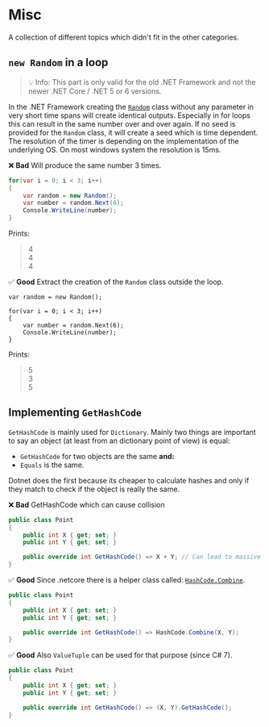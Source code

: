 # Misc
A collection of different topics which didn't fit in the other categories.

## `new Random` in a loop
> 💡 Info: This part is only valid for the old .NET Framework and not the newer .NET Core / .NET 5 or 6 versions.

In the .NET Framework creating the [`Random`](https://docs.microsoft.com/en-us/dotnet/api/system.random?view=net-6.0) class without any parameter in very short time spans will create identical outputs.
Especially in for loops this can result in the same number over and over again.
If no seed is provided for the `Random` class, it will create a seed which is time dependent. The resolution of the timer is depending on the implementation of the underlying OS. On most windows system the resolution is 15ms.

❌ **Bad** Will produce the same number 3 times.
```csharp
for(var i = 0; i < 3; i++)
{
	var random = new Random();
	var number = random.Next(6);
	Console.WriteLine(number);
}
```

Prints:
> 4  
> 4  
> 4

✅ **Good** Extract the creation of the `Random` class outside the loop.
```
var random = new Random();

for(var i = 0; i < 3; i++)
{	
	var number = random.Next(6);
	Console.WriteLine(number);
}
```

Prints:
> 5  
> 3  
> 5

## Implementing `GetHashCode`
`GetHashCode` is mainly used for `Dictionary`. Mainly two things are important to say an object (at least from an dictionary point of view) is equal:
 * `GetHashCode` for two objects are the same **and:**
 * `Equals` is the same.

Dotnet does the first because its cheaper to calculate hashes and only if they match to check if the object is really the same.

❌ **Bad** GetHashCode which can cause collision
```csharp
public class Point
{
	public int X { get; set; }
	public int Y { get; set; }

	public override int GetHashCode() => X + Y; // Can lead to massive collisions
}
```

✅ **Good** Since .netcore there is a helper class called: [`HashCode.Combine`](https://docs.microsoft.com/en-us/dotnet/api/system.hashcode.combine?view=net-6.0).
```csharp
public class Point
{
	public int X { get; set; }
	public int Y { get; set; }

	public override int GetHashCode() => HashCode.Combine(X, Y);
}
```

✅ **Good** Also `ValueTuple` can be used for that purpose (since C# 7).
```csharp
public class Point
{
	public int X { get; set; }
	public int Y { get; set; }

	public override int GetHashCode() => (X, Y).GetHashCode();
}
```